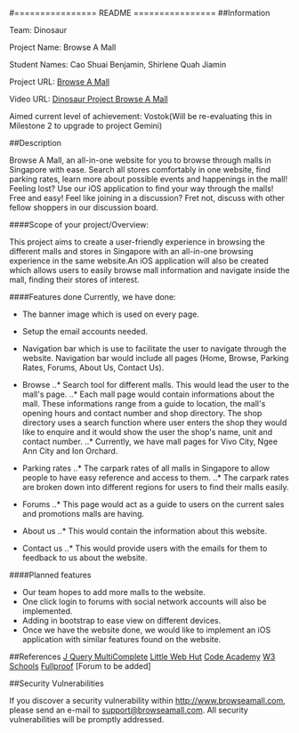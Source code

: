 #================  README ================
##Information

Team: Dinosaur

Project Name: Browse A Mall

Student Names: Cao Shuai Benjamin, Shirlene Quah Jiamin

Project URL: [Browse A Mall](http://www.browseamall.com )
		
Video URL: [Dinosaur Project Browse A Mall](https://youtu.be/osQjStOAci0?t=8336)
					  
Aimed current level of achievement: Vostok(Will be re-evaluating this in Milestone 2 
 									to upgrade to project Gemini)


##Description

Browse A Mall, an all-in-one website for you to browse through malls in Singapore with ease. Search all stores comfortably 
in one website, find parking rates, learn more about possible events and happenings in the mall! Feeling lost? Use our iOS application
to find your way through the malls! Free and easy! Feel like joining in a discussion? Fret not, discuss with other fellow shoppers in our 
discussion board.

####Scope of your project/Overview: 

This project aims to create a user-friendly experience in browsing the different malls and stores in Singapore with an all-in-one browsing 
experience in the same website.An iOS application will also be created which allows users to easily browse mall information and navigate
inside the mall, finding their stores of interest. 

####Features done
Currently, we have done:
* The banner image which is used on every page.
* Setup the email accounts needed.
* Navigation bar which is use to facilitate the user to navigate through the website. Navigation bar would include all pages (Home, Browse, Parking Rates, Forums, About Us, Contact Us).

* Browse
..* Search tool for different malls. This would lead the user to the mall's page. 
..* Each mall page would contain informations about the mall. These informations range from a guide to location,
the mall's opening hours and contact number and shop directory. The shop directory uses a search function where user enters the shop they would like to enquire and it would show the user the shop's name, unit and contact number.
..* Currently, we have mall pages for Vivo City, Ngee Ann City and Ion Orchard.

* Parking rates
..* The carpark rates of all malls in Singapore to allow people to have easy reference and access to them.
..* The carpark rates are broken down into different regions for users to find their malls easily.

* Forums
..* This page would act as a guide to users on the current sales and promotions malls are having. 

* About us 
..* This would contain the information about this website. 

* Contact us
..* This would provide users with the emails for them to feedback to us about the website.

####Planned features
* Our team hopes to add more malls to the website. 
* One click login to forums with social network accounts will also be implemented. 
* Adding in bootstrap to ease view on different devices.
* Once we have the website done, we would like to implement an iOS application with similar features found on the website.

##References
[J Query MultiComplete](http://tomhallam.github.io/jQuery-Multicomplete/)
[Little Web Hut](http://www.littlewebhut.com/)
[Code Academy](http://www.codecademy.com/)
[W3 Schools](http://www.w3schools.com/)
[Fullproof](http://reyesr.github.io/fullproof/)
[Forum to be added]

##Security Vulnerabilities

If you discover a security vulnerability within http://www.browseamall.com, 
please send an e-mail to support@browseamall.com. All security vulnerabilities
will be promptly addressed.
